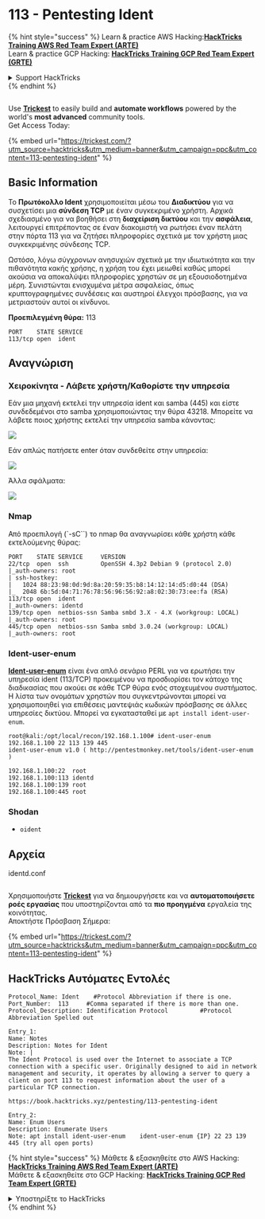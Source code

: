 # 113 - Pentesting Ident

{% hint style="success" %}
Learn & practice AWS Hacking:<img src="/.gitbook/assets/arte.png" alt="" data-size="line">[**HackTricks Training AWS Red Team Expert (ARTE)**](https://training.hacktricks.xyz/courses/arte)<img src="/.gitbook/assets/arte.png" alt="" data-size="line">\
Learn & practice GCP Hacking: <img src="/.gitbook/assets/grte.png" alt="" data-size="line">[**HackTricks Training GCP Red Team Expert (GRTE)**<img src="/.gitbook/assets/grte.png" alt="" data-size="line">](https://training.hacktricks.xyz/courses/grte)

<details>

<summary>Support HackTricks</summary>

* Check the [**subscription plans**](https://github.com/sponsors/carlospolop)!
* **Join the** 💬 [**Discord group**](https://discord.gg/hRep4RUj7f) or the [**telegram group**](https://t.me/peass) or **follow** us on **Twitter** 🐦 [**@hacktricks\_live**](https://twitter.com/hacktricks\_live)**.**
* **Share hacking tricks by submitting PRs to the** [**HackTricks**](https://github.com/carlospolop/hacktricks) and [**HackTricks Cloud**](https://github.com/carlospolop/hacktricks-cloud) github repos.

</details>
{% endhint %}

<figure><img src="../.gitbook/assets/image (48).png" alt=""><figcaption></figcaption></figure>

Use [**Trickest**](https://trickest.com/?utm_source=hacktricks&utm_medium=text&utm_campaign=ppc&utm_content=113-pentesting-ident) to easily build and **automate workflows** powered by the world's **most advanced** community tools.\
Get Access Today:

{% embed url="https://trickest.com/?utm_source=hacktricks&utm_medium=banner&utm_campaign=ppc&utm_content=113-pentesting-ident" %}

## Basic Information

Το **Πρωτόκολλο Ident** χρησιμοποιείται μέσω του **Διαδικτύου** για να συσχετίσει μια **σύνδεση TCP** με έναν συγκεκριμένο χρήστη. Αρχικά σχεδιασμένο για να βοηθήσει στη **διαχείριση δικτύου** και την **ασφάλεια**, λειτουργεί επιτρέποντας σε έναν διακομιστή να ρωτήσει έναν πελάτη στην πόρτα 113 για να ζητήσει πληροφορίες σχετικά με τον χρήστη μιας συγκεκριμένης σύνδεσης TCP.

Ωστόσο, λόγω σύγχρονων ανησυχιών σχετικά με την ιδιωτικότητα και την πιθανότητα κακής χρήσης, η χρήση του έχει μειωθεί καθώς μπορεί ακούσια να αποκαλύψει πληροφορίες χρηστών σε μη εξουσιοδοτημένα μέρη. Συνιστώνται ενισχυμένα μέτρα ασφαλείας, όπως κρυπτογραφημένες συνδέσεις και αυστηροί έλεγχοι πρόσβασης, για να μετριαστούν αυτοί οι κίνδυνοι.

**Προεπιλεγμένη θύρα:** 113
```
PORT    STATE SERVICE
113/tcp open  ident
```
## **Αναγνώριση**

### **Χειροκίνητα - Λάβετε χρήστη/Καθορίστε την υπηρεσία**

Εάν μια μηχανή εκτελεί την υπηρεσία ident και samba (445) και είστε συνδεδεμένοι στο samba χρησιμοποιώντας την θύρα 43218. Μπορείτε να λάβετε ποιος χρήστης εκτελεί την υπηρεσία samba κάνοντας:

![](<../.gitbook/assets/image (843).png>)

Εάν απλώς πατήσετε enter όταν συνδεθείτε στην υπηρεσία:

![](<../.gitbook/assets/image (159).png>)

Άλλα σφάλματα:

![](<../.gitbook/assets/image (359).png>)

### Nmap

Από προεπιλογή (\`-sC\`\`) το nmap θα αναγνωρίσει κάθε χρήστη κάθε εκτελούμενης θύρας:
```
PORT    STATE SERVICE     VERSION
22/tcp  open  ssh         OpenSSH 4.3p2 Debian 9 (protocol 2.0)
|_auth-owners: root
| ssh-hostkey:
|   1024 88:23:98:0d:9d:8a:20:59:35:b8:14:12:14:d5:d0:44 (DSA)
|_  2048 6b:5d:04:71:76:78:56:96:56:92:a8:02:30:73:ee:fa (RSA)
113/tcp open  ident
|_auth-owners: identd
139/tcp open  netbios-ssn Samba smbd 3.X - 4.X (workgroup: LOCAL)
|_auth-owners: root
445/tcp open  netbios-ssn Samba smbd 3.0.24 (workgroup: LOCAL)
|_auth-owners: root
```
### Ident-user-enum

[**Ident-user-enum**](https://github.com/pentestmonkey/ident-user-enum) είναι ένα απλό σενάριο PERL για να ερωτήσει την υπηρεσία ident (113/TCP) προκειμένου να προσδιορίσει τον κάτοχο της διαδικασίας που ακούει σε κάθε TCP θύρα ενός στοχευμένου συστήματος. Η λίστα των ονομάτων χρηστών που συγκεντρώνονται μπορεί να χρησιμοποιηθεί για επιθέσεις μαντεψιάς κωδικών πρόσβασης σε άλλες υπηρεσίες δικτύου. Μπορεί να εγκατασταθεί με `apt install ident-user-enum`.
```
root@kali:/opt/local/recon/192.168.1.100# ident-user-enum 192.168.1.100 22 113 139 445
ident-user-enum v1.0 ( http://pentestmonkey.net/tools/ident-user-enum )

192.168.1.100:22  root
192.168.1.100:113 identd
192.168.1.100:139 root
192.168.1.100:445 root
```
### Shodan

* `oident`

## Αρχεία

identd.conf

<figure><img src="../.gitbook/assets/image (48).png" alt=""><figcaption></figcaption></figure>

Χρησιμοποιήστε [**Trickest**](https://trickest.com/?utm_source=hacktricks&utm_medium=text&utm_campaign=ppc&utm_content=113-pentesting-ident) για να δημιουργήσετε και να **αυτοματοποιήσετε ροές εργασίας** που υποστηρίζονται από τα **πιο προηγμένα** εργαλεία της κοινότητας.\
Αποκτήστε Πρόσβαση Σήμερα:

{% embed url="https://trickest.com/?utm_source=hacktricks&utm_medium=banner&utm_campaign=ppc&utm_content=113-pentesting-ident" %}

## HackTricks Αυτόματες Εντολές
```
Protocol_Name: Ident    #Protocol Abbreviation if there is one.
Port_Number:  113     #Comma separated if there is more than one.
Protocol_Description: Identification Protocol         #Protocol Abbreviation Spelled out

Entry_1:
Name: Notes
Description: Notes for Ident
Note: |
The Ident Protocol is used over the Internet to associate a TCP connection with a specific user. Originally designed to aid in network management and security, it operates by allowing a server to query a client on port 113 to request information about the user of a particular TCP connection.

https://book.hacktricks.xyz/pentesting/113-pentesting-ident

Entry_2:
Name: Enum Users
Description: Enumerate Users
Note: apt install ident-user-enum    ident-user-enum {IP} 22 23 139 445 (try all open ports)
```
{% hint style="success" %}
Μάθετε & εξασκηθείτε στο AWS Hacking:<img src="/.gitbook/assets/arte.png" alt="" data-size="line">[**HackTricks Training AWS Red Team Expert (ARTE)**](https://training.hacktricks.xyz/courses/arte)<img src="/.gitbook/assets/arte.png" alt="" data-size="line">\
Μάθετε & εξασκηθείτε στο GCP Hacking: <img src="/.gitbook/assets/grte.png" alt="" data-size="line">[**HackTricks Training GCP Red Team Expert (GRTE)**<img src="/.gitbook/assets/grte.png" alt="" data-size="line">](https://training.hacktricks.xyz/courses/grte)

<details>

<summary>Υποστηρίξτε το HackTricks</summary>

* Ελέγξτε τα [**σχέδια συνδρομής**](https://github.com/sponsors/carlospolop)!
* **Εγγραφείτε στην** 💬 [**ομάδα Discord**](https://discord.gg/hRep4RUj7f) ή στην [**ομάδα telegram**](https://t.me/peass) ή **ακολουθήστε** μας στο **Twitter** 🐦 [**@hacktricks\_live**](https://twitter.com/hacktricks\_live)**.**
* **Μοιραστείτε κόλπα hacking υποβάλλοντας PRs στα** [**HackTricks**](https://github.com/carlospolop/hacktricks) και [**HackTricks Cloud**](https://github.com/carlospolop/hacktricks-cloud) github repos.

</details>
{% endhint %}
